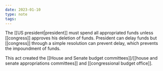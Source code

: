 ```yaml
---
date: 2023-01-10
type: note
tags:
---
```


The [[US president|president]] must spend all appropriated funds unless [[congress]] approves his deletion of funds. President can delay funds but [[congress]] through a simple resolution can prevent delay, which prevents the impoundment of funds.

This act created the [[House and Senate budget committees]]/[[house and senate appropriations committees]] and [[congressional budget office]].
